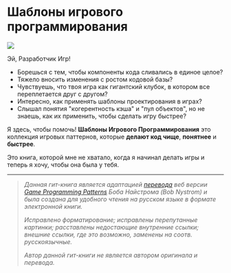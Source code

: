# Шаблоны игрового программирования

![](/assets/gpp-logo.png)

Эй, Разработчик Игр!

* Борешься с тем, чтобы компоненты кода сливались в единое целое?
* Тяжело вносить изменения с ростом кодовой базы?
* Чувствуешь, что твоя игра как гигантский клубок, в котором все переплетается друг с другом?
* Интересно, как применять шаблоны проектирования в играх?
* Слышал понятия "когерентность кэша" и "пул объектов", но не знаешь, как их применить, чтобы сделать игру быстрее?

Я здесь, чтобы помочь! **Шаблоны Игрового Программирования** это коллекция игровых паттернов, которые **делают код чище**, **понятнее** и **быстрее**.

Это книга, которой мне не хватало, когда я начинал делать игры и теперь я хочу, чтобы она была у тебя.

---

> _Данная гит-книга является адаптацией _[_перевода_](http://live13.livejournal.com/462582.html)_ веб версии _[_Game Programming Patterns_](http://gameprogrammingpatterns.com/contents.html)_ Боба Найстрома \(Bob Nystrom\) и была создана для удобного чтения на русском языке в формате электронной книги._
>
> _Исправлено форматирование; исправлены перепутанные картинки; расставлены недостающие внутренние ссылки; внешние ссылки, где это возможно, заменены на соотв. русскоязычные._
>
> _Автор данной гит-книги не является автором оригинала и перевода._



